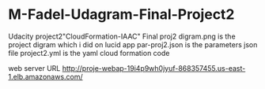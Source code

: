 # M-Fadel-Udagram-Final-Project2
Udacity project2"CloudFormation-IAAC"
Final proj2 digram.png is the project digram which i did on lucid app
par-proj2.json is the parameters json file 
project2.yml is the yaml cloud formation code 

web server URL
http://proje-webap-19i4p9wh0jyuf-868357455.us-east-1.elb.amazonaws.com/
